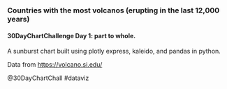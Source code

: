 ### Countries with the most volcanos (erupting in the last 12,000 years)
#### 30DayChartChallenge Day 1: part to whole.

A sunburst chart built using plotly express, kaleido, and pandas in python.

Data from https://volcano.si.edu/

@30DayChartChall  #dataviz
